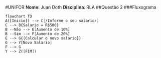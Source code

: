 #UNIFOR
**Nome**: Juan Doth
**Disciplina**: RLA
##Questão 2
###Fluxograma
```mermaid
flowchart TD
A([Inicio]) --> C[/Informe o seu salario/]
C --> B{Salario = R$500}
B --Não --> E[Aumento de 10%]
B --Sim --> F[Aumento de 20%]
E --> G{{Calcular o novo salario}}
G --> Y[Novo Salario]
F --> G
Y --> Z([FIM])
